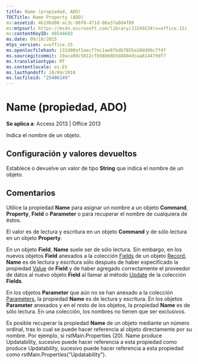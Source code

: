 ```yaml
---
title: Name (propiedad, ADO)
TOCTitle: Name Property (ADO)
ms:assetid: 4b19bd08-ac3c-86f0-471d-06a37a0d4f89
ms:mtpsurl: https://msdn.microsoft.com/library/JJ249234(v=office.15)
ms:contentKeyID: 48544683
ms.date: 09/18/2015
mtps_version: v=office.15
ms.openlocfilehash: 132d00af1aecf7ec1ae8fbdb7855a10dd99c7f4f
ms.sourcegitcommit: 19aca09c5812cfb98b68b5d4604dcaa814479df7
ms.translationtype: MT
ms.contentlocale: es-ES
ms.lasthandoff: 10/09/2018
ms.locfileid: "25486149"
---
```

# <a name="name-property-ado"></a>Name (propiedad, ADO)


**Se aplica a**: Access 2013 | Office 2013

Indica el nombre de un objeto.

## <a name="settings-and-return-values"></a>Configuración y valores devueltos

Establece o devuelve un valor de tipo **String** que indica el nombre de un objeto.

## <a name="remarks"></a>Comentarios

Utilice la propiedad **Name** para asignar un nombre a un objeto **Command**, **Property**, **Field** o **Parameter** o para recuperar el nombre de cualquiera de éstos.

El valor es de lectura y escritura en un objeto **Command** y de sólo lectura en un objeto **Property**.

En un objeto **Field**, **Name** suele ser de sólo lectura. Sin embargo, en los nuevos objetos **Field** anexados a la colección [Fields](fields-collection-ado.md) de un objeto [Record](record-object-ado.md), **Name** es de lectura y escritura sólo después de haber especificado la propiedad [Value](value-property-ado.md) de **Field** y de haber agregado correctamente el proveedor de datos al nuevo objeto **Field** al llamar al método [Update](update-method-ado.md) de la colección **Fields**.

En los objetos **Parameter** que aún no se han anexado a la colección [Parameters](parameters-collection-ado.md), la propiedad **Name** es de lectura y escritura. En los objetos **Parameter** anexados y en el resto de los objetos, la propiedad **Name** es de sólo lectura. En una colección, los nombres no tienen que ser exclusivos.

Es posible recuperar la propiedad **Name** de un objeto mediante un número ordinal, tras lo cual se puede hacer referencia al objeto directamente por su nombre. Por ejemplo, si rstMain.Properties (20). Name produce Updatability, sucesivo puede hacer referencia a esta propiedad como produce Updatability, sucesivo puede hacer referencia a esta propiedad como rstMain.Properties("Updatability").

